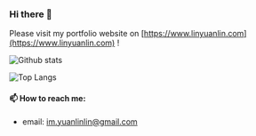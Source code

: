 ### Hi there 👋

Please visit my portfolio website on [https://www.linyuanlin.com](https://www.linyuanlin.com) !

![Github stats](https://github-readme-stats.vercel.app/api?username=ken20001207&show_icons=true&count_private=true)

![Top Langs](https://github-readme-stats.vercel.app/api/top-langs/?username=ken20001207)

#### 📫 How to reach me:

- email: im.yuanlinlin@gmail.com
